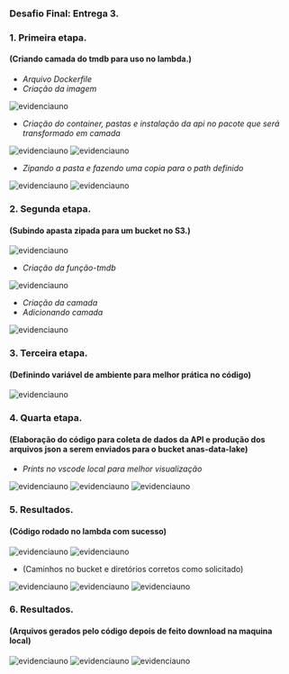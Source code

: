 ### Desafio Final: Entrega 3.

### 1. Primeira etapa.
#### (Criando camada do tmdb para uso no lambda.)
- *Arquivo Dockerfile*
- *Criação da imagem*
  
![evidenciauno](../Evidências/Evidências_Desafio/01.png)

- *Criação do container, pastas e instalação da api no pacote que será transformado em camada*

![evidenciauno](../Evidências/Evidências_Desafio/02.png)
![evidenciauno](../Evidências/Evidências_Desafio/03.png)

- *Zipando a pasta e fazendo uma copia para o path definido*

![evidenciauno](../Evidências/Evidências_Desafio/04.png)
![evidenciauno](../Evidências/Evidências_Desafio/05.png)

### 2. Segunda etapa.
#### (Subindo apasta zipada para um bucket no S3.)
![evidenciauno](../Evidências/Evidências_Desafio/07.png)

- *Criação da função-tmdb*

![evidenciauno](../Evidências/Evidências_Desafio/06.png)

- *Criação da camada*
- *Adicionando camada*

![evidenciauno](../Evidências/Evidências_Desafio/08.png)

### 3. Terceira etapa.
#### (Definindo variável de ambiente para melhor prática no código)

![evidenciauno](../Evidências/Evidências_Desafio/10.png)

### 4. Quarta etapa.
#### (Elaboração do código para coleta de dados da API e produção dos arquivos json a serem enviados para o bucket anas-data-lake)

- *Prints no vscode local para melhor visualização*

![evidenciauno](../Evidências/Evidências_Desafio/11.png)
![evidenciauno](../Evidências/Evidências_Desafio/12.png)
![evidenciauno](../Evidências/Evidências_Desafio/13.png)

### 5. Resultados. 
#### (Código rodado no lambda com sucesso)
![evidenciauno](../Evidências/Evidências_Desafio/14.png)
![evidenciauno](../Evidências/Evidências_Desafio/15.png)

- (Caminhos no bucket e diretórios corretos como solicitado)

![evidenciauno](../Evidências/Evidências_Desafio/16.png)
![evidenciauno](../Evidências/Evidências_Desafio/17.png)
![evidenciauno](../Evidências/Evidências_Desafio/18.png)

### 6. Resultados.
#### (Arquivos gerados pelo código depois de feito download na maquina local)
![evidenciauno](../Evidências/Evidências_Desafio/19.png)
![evidenciauno](../Evidências/Evidências_Desafio/20.png)
![evidenciauno](../Evidências/Evidências_Desafio/21.png)
